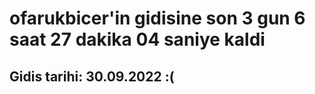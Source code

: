 # ofarukbicer'in gidisine son 3 gun 6 saat 27 dakika 04 saniye kaldi

## Gidis tarihi: 30.09.2022 :(